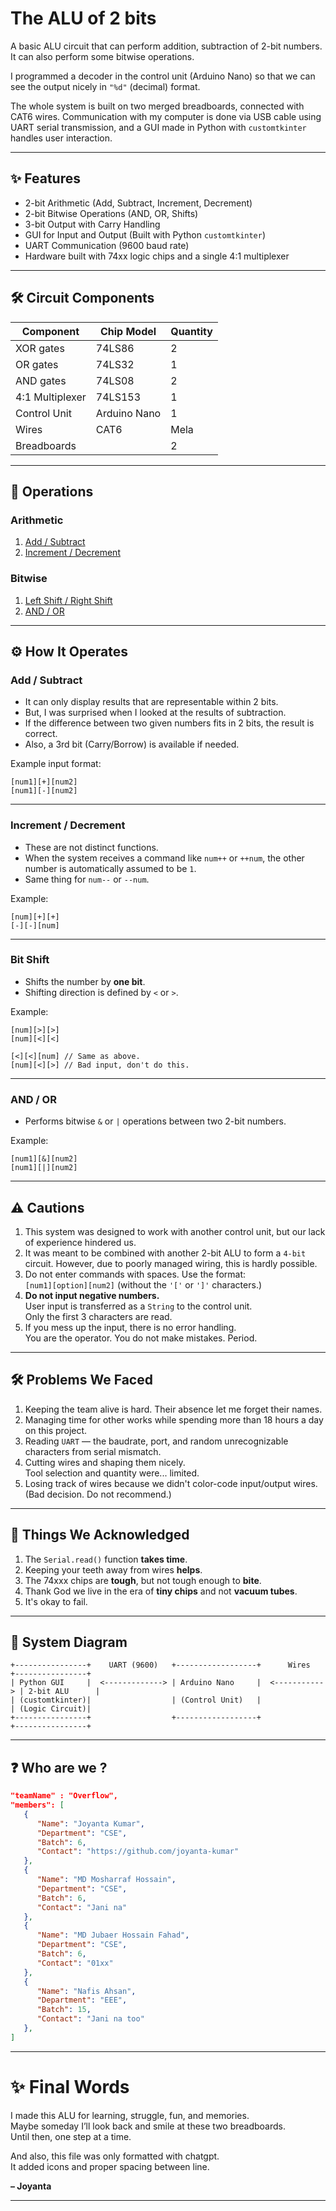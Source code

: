 # The ALU of 2 bits

A basic ALU circuit that can perform addition, subtraction of 2-bit numbers.\
It can also perform some bitwise operations.

I programmed a decoder in the control unit (Arduino Nano) so that we can see the output nicely in `"%d"` (decimal) format.

The whole system is built on two merged breadboards, connected with CAT6 wires. Communication with my computer is done via USB cable using UART serial transmission, and a GUI made in Python with `customtkinter` handles user interaction.

---

## ✨ Features

- 2-bit Arithmetic (Add, Subtract, Increment, Decrement)
- 2-bit Bitwise Operations (AND, OR, Shifts)
- 3-bit Output with Carry Handling
- GUI for Input and Output (Built with Python `customtkinter`)
- UART Communication (9600 baud rate)
- Hardware built with 74xx logic chips and a single 4:1 multiplexer

---

## 🛠 Circuit Components

| Component       | Chip Model        | Quantity |
| --------------- | ----------------- | -------- |
| XOR gates       | 74LS86            | 2        | 
| OR gates        | 74LS32            | 1        | 
| AND gates       | 74LS08            | 2        | 
| 4:1 Multiplexer | 74LS153           | 1        | 
| Control Unit    | Arduino Nano      | 1        | 
| Wires           | CAT6              | Mela     |
| Breadboards     |                   | 2        | 

---

## 📜 Operations

### Arithmetic

1. [Add / Subtract](#add--subtract)
2. [Increment / Decrement](#increment--decrement)

### Bitwise

1. [Left Shift / Right Shift](#bit-shift)
2. [AND / OR](#and--or)

---

## ⚙️ How It Operates

### Add / Subtract

- It can only display results that are representable within 2 bits.
- But, I was surprised when I looked at the results of subtraction.
- If the difference between two given numbers fits in 2 bits, the result is correct.
- Also, a 3rd bit (Carry/Borrow) is available if needed.

Example input format:

```
[num1][+][num2]
[num1][-][num2]
```

---

### Increment / Decrement

- These are not distinct functions.
- When the system receives a command like `num++` or `++num`, the other number is automatically assumed to be `1`.
- Same thing for `num--` or `--num`.

Example:

```
[num][+][+]
[-][-][num]
```

---

### Bit Shift

- Shifts the number by **one bit**.
- Shifting direction is defined by `<` or `>`.

Example:

```
[num][>][>]
[num][<][<]

[<][<][num] // Same as above.
[num][<][>] // Bad input, don't do this.
```

---

### AND / OR

- Performs bitwise `&` or `|` operations between two 2-bit numbers.

Example:

```
[num1][&][num2]
[num1][|][num2]
```

---

## ⚠️ Cautions

1. This system was designed to work with another control unit, but our lack of experience hindered us.
2. It was meant to be combined with another 2-bit ALU to form a `4-bit` circuit. However, due to poorly managed wiring, this is hardly possible.
3. Do not enter commands with spaces. Use the format:\
   `[num1][option][num2]` (without the `'['` or `']'` characters.)
4. **Do not input negative numbers.**\
   User input is transferred as a `String` to the control unit.\
   Only the first 3 characters are read.
5. If you mess up the input, there is no error handling.\
   You are the operator. You do not make mistakes. Period.

---

## 🛠 Problems We Faced

1. Keeping the team alive is hard. Their absence let me forget their names.
2. Managing time for other works while spending more than 18 hours a day on this project.
3. Reading `UART` — the baudrate, port, and random unrecognizable characters from serial mismatch.
4. Cutting wires and shaping them nicely.\
   Tool selection and quantity were... limited.
5. Losing track of wires because we didn't color-code input/output wires.\
   (Bad decision. Do not recommend.)

---

## 🎯 Things We Acknowledged

1. The `Serial.read()` function **takes time**.
2. Keeping your teeth away from wires **helps**.
3. The 74xxx chips are **tough**, but not tough enough to **bite**.
4. Thank God we live in the era of **tiny chips** and not **vacuum tubes**.
5. It's okay to fail.

---

## 💾 System Diagram

```plaintext
+----------------+    UART (9600)   +------------------+      Wires     +----------------+
| Python GUI     |  <-------------> | Arduino Nano     |  <-----------> | 2-bit ALU      |
| (customtkinter)|                  | (Control Unit)   |                | (Logic Circuit)|
+----------------+                  +------------------+                +----------------+
```

---

## ❓ Who are we ?

```json
"teamName" : "Overflow",
"members": [
   {
      "Name": "Joyanta Kumar",
      "Department": "CSE",
      "Batch": 6,
      "Contact": "https://github.com/joyanta-kumar"
   },
   {
      "Name": "MD Mosharraf Hossain",
      "Department": "CSE",
      "Batch": 6,
      "Contact": "Jani na"
   },
   {
      "Name": "MD Jubaer Hossain Fahad",
      "Department": "CSE",
      "Batch": 6,
      "Contact": "01xx"
   },
   {
      "Name": "Nafis Ahsan",
      "Department": "EEE",
      "Batch": 15,
      "Contact": "Jani na too"
   },
]
```

---

# ✨ Final Words

I made this ALU for learning, struggle, fun, and memories.\
Maybe someday I’ll look back and smile at these two breadboards.\
Until then, one step at a time.

And also, this file was only formatted with chatgpt.\
It added icons and proper spacing between line.

**– Joyanta**

---

